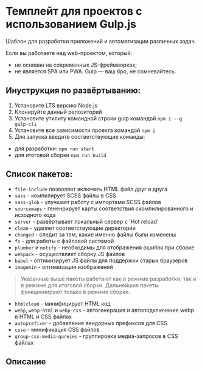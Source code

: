 # Темплейт для проектов с использованием Gulp.js

Шаблон для разработки приложений и автоматизации различных задач.

Если вы работаете над web-проектом, который:
- не основан на современных JS-фреймворках;
- не является SPA или PWA.
Gulp — ваш бро, не сомневайтесь.

## Инуструкция по развёртыванию:

1. Установите LTS версию Node.js
2. Клонируйте данный репозиторий
3. Установите утилиту командной строки gulp командой `npm i --g gulp-cli`
4. Установите все зависимости проекта командой `npm i`
5. Для запуска введите соответствующие команды:
  - для разработки: `npm run start`
  - для итоговой сборки `npm run build`

## Список пакетов:

- `file-include` позволяет включать HTML файл друг в друга
- `sass` - компилирует SCSS файлы в CSS
- `sass-glob` - улучшает работу с импортами SCSS файлов
- `sourcemaps` - гененрирует карты соответствия скомпилированного и исходного кода
- `server` - развёртывает локальный сервер с 'Hot reload'
- `clean` - удаляет соответствующие директории
- `changed` - следит за тем, какие именно файлы были изменены
- `fs` - для работы с файловой системой
- `plumber` и `notify` - необходимы для отображения ошибок при сборке
- `webpack` - осуществляет сборку JS файлов
- `babel` - оптимизирует JS файлы для поддержки старых браузеров
- `imagemin` - оптимизация изображений

> Указанные выше пакеты работают как в режиме разработки, так и в режиме для итоговой сборки. Дальнейшие пакеты функционируют только в режиме сборки.

- `htmlclean` - минифицирует HTML код
- `webp`, `webp-html` и `webp-css` - автогенерация и автоподключение webp в HTML и CSS файлах
- `autoprefixer` - добавление вендорных префиксов для CSS
- `csso` - минификация CSS файлов
- `group-css-media-qureies` - группировка медиа-запросов в CSS файлах

## Описание




